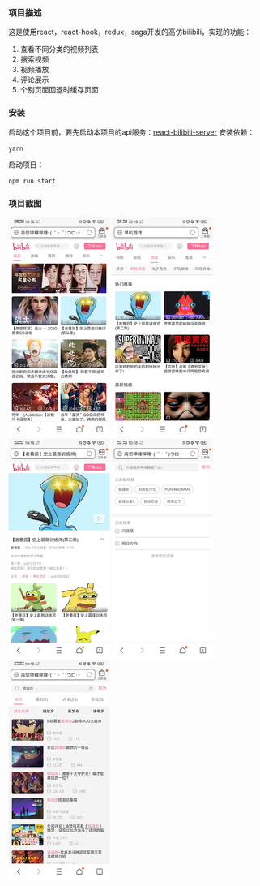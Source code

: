### 项目描述
这是使用react，react-hook，redux，saga开发的高仿bilibili，实现的功能：
1. 查看不同分类的视频列表
2. 搜索视频
3. 视频播放
4. 评论展示
5. 个别页面回退时缓存页面

### 安装
启动这个项目前，要先启动本项目的api服务：[react-bilibili-server](https://github.com/Waycc/react-bilibili-server)
安装依赖：
```bash
yarn
```
启动项目：

```bash
npm run start
```

### 项目截图
![首页](https://github.com/Waycc/react-hook-bilibili/blob/master/screenshot/bilibili_%E9%A6%96%E9%A1%B5.png) 
![游戏分类](https://github.com/Waycc/react-hook-bilibili/blob/master/screenshot/bilibili_%E6%B8%B8%E6%88%8F%E5%88%86%E7%B1%BB.png) 
![视频页](https://github.com/Waycc/react-hook-bilibili/blob/master/screenshot/bilibili_%E8%A7%86%E9%A2%91%E9%A1%B5.png) 
![搜索界面](https://github.com/Waycc/react-hook-bilibili/blob/master/screenshot/bilibili_%E6%90%9C%E7%B4%A2.png) 
![搜索结果](https://github.com/Waycc/react-hook-bilibili/blob/master/screenshot/bilibili_%E6%90%9C%E7%B4%A2%E7%BB%93%E6%9E%9C.png) 
